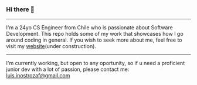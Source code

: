 ### Hi there 👋

________________________
I'm a 24yo CS Engineer from Chile who is passionate about Software Development. This repo holds some of my work that showcases how I go around coding in general. If you wish to seek more about me, feel free to visit my [website](https://luisinostrozaf.github.io)(under construction).

------------------------
I'm currently working, but open to any oportunity, so if u need a proficient junior dev with a lot of passion, please contact me: luis.inostrozaf@gmail.com

